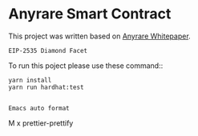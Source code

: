 # Anyrare Smart Contract

This project was written based on [Anyrare Whitepaper](https://github.com/anyrare/whitepaper).


```
EIP-2535 Diamond Facet
```

To run this poject please use these command::

```
yarn install
yarn run hardhat:test
```

```

Emacs auto format
```
M x prettier-prettify
```
